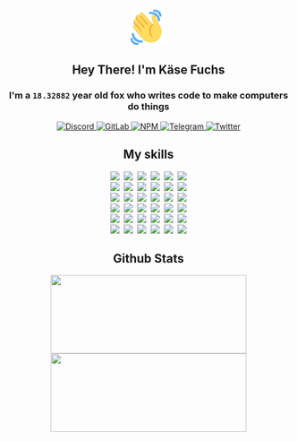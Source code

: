 <div><p align=center><img src=./resources/images/wave.gif width=64px height=64px></p><h2 align=center>Hey There! I'm Käse Fuchs</h2><h3 align=center>I'm a <code>18.32882</code> year old fox who writes code to make computers do things</h3><p align=center><a href=https://discord.com/users/507526681125322772><img alt=Discord src="https://img.shields.io/badge/Discord-5865F2?logo=discord&logoColor=white&style=flat-square#7ac42a9566fca8259f95f4d196cc5909"> </a><a href=https://gitlab.com/kasefuchs><img alt=GitLab src="https://img.shields.io/badge/GitLab-330F63?logo=gitlab&logoColor=white&style=flat-square#7ac42a9566fca8259f95f4d196cc5909"> </a><a href=https://npmjs.com/~kasefuchs><img alt=NPM src="https://img.shields.io/badge/NPM-CB3837?logo=npm&logoColor=white&style=flat-square#7ac42a9566fca8259f95f4d196cc5909"> </a><a href=https://t.me/kasefuchs><img alt=Telegram src="https://img.shields.io/badge/Telegram-2CA5E0?logo=telegram&logoColor=white&style=flat-square#7ac42a9566fca8259f95f4d196cc5909"> </a><a href=https://twitter.com/kasefuchs><img alt=Twitter src="https://img.shields.io/badge/Twitter-1DA1F2?logo=twitter&logoColor=white&style=flat-square#7ac42a9566fca8259f95f4d196cc5909"></a></p><h2 align=center>My skills</h2><p align=center><a href=https://aws.amazon.com/ ><picture><source srcset="https://skillicons.dev/icons?i=aws&theme=dark#7ac42a9566fca8259f95f4d196cc5909" media="(prefers-color-scheme: dark)"><source srcset="https://skillicons.dev/icons?i=aws&theme=light#7ac42a9566fca8259f95f4d196cc5909" media="(prefers-color-scheme: light), (prefers-color-scheme: no-preference)"><img src="https://skillicons.dev/icons?i=aws&theme=light#7ac42a9566fca8259f95f4d196cc5909"></picture></a>&nbsp;&nbsp;<a href=https://en.wikipedia.org/wiki/Bash_(Unix_shell)><picture><source srcset="https://skillicons.dev/icons?i=bash&theme=dark#7ac42a9566fca8259f95f4d196cc5909" media="(prefers-color-scheme: dark)"><source srcset="https://skillicons.dev/icons?i=bash&theme=light#7ac42a9566fca8259f95f4d196cc5909" media="(prefers-color-scheme: light), (prefers-color-scheme: no-preference)"><img src="https://skillicons.dev/icons?i=bash&theme=light#7ac42a9566fca8259f95f4d196cc5909"></picture></a>&nbsp;&nbsp;<a href=https://discord.com/developers/docs><picture><source srcset="https://skillicons.dev/icons?i=bots&theme=dark#7ac42a9566fca8259f95f4d196cc5909" media="(prefers-color-scheme: dark)"><source srcset="https://skillicons.dev/icons?i=bots&theme=light#7ac42a9566fca8259f95f4d196cc5909" media="(prefers-color-scheme: light), (prefers-color-scheme: no-preference)"><img src="https://skillicons.dev/icons?i=bots&theme=light#7ac42a9566fca8259f95f4d196cc5909"></picture></a>&nbsp;&nbsp;<a href=https://www.cloudflare.com/ ><picture><source srcset="https://skillicons.dev/icons?i=cloudflare&theme=dark#7ac42a9566fca8259f95f4d196cc5909" media="(prefers-color-scheme: dark)"><source srcset="https://skillicons.dev/icons?i=cloudflare&theme=light#7ac42a9566fca8259f95f4d196cc5909" media="(prefers-color-scheme: light), (prefers-color-scheme: no-preference)"><img src="https://skillicons.dev/icons?i=cloudflare&theme=light#7ac42a9566fca8259f95f4d196cc5909"></picture></a>&nbsp;&nbsp;<a href=https://en.wikipedia.org/wiki/CSS><picture><source srcset="https://skillicons.dev/icons?i=css&theme=dark#7ac42a9566fca8259f95f4d196cc5909" media="(prefers-color-scheme: dark)"><source srcset="https://skillicons.dev/icons?i=css&theme=light#7ac42a9566fca8259f95f4d196cc5909" media="(prefers-color-scheme: light), (prefers-color-scheme: no-preference)"><img src="https://skillicons.dev/icons?i=css&theme=light#7ac42a9566fca8259f95f4d196cc5909"></picture></a>&nbsp;&nbsp;<a href=https://www.docker.com/ ><picture><source srcset="https://skillicons.dev/icons?i=docker&theme=dark#7ac42a9566fca8259f95f4d196cc5909" media="(prefers-color-scheme: dark)"><source srcset="https://skillicons.dev/icons?i=docker&theme=light#7ac42a9566fca8259f95f4d196cc5909" media="(prefers-color-scheme: light), (prefers-color-scheme: no-preference)"><img src="https://skillicons.dev/icons?i=docker&theme=light#7ac42a9566fca8259f95f4d196cc5909"></picture></a><br><a href=https://www.electronjs.org/ ><picture><source srcset="https://skillicons.dev/icons?i=electron&theme=dark#7ac42a9566fca8259f95f4d196cc5909" media="(prefers-color-scheme: dark)"><source srcset="https://skillicons.dev/icons?i=electron&theme=light#7ac42a9566fca8259f95f4d196cc5909" media="(prefers-color-scheme: light), (prefers-color-scheme: no-preference)"><img src="https://skillicons.dev/icons?i=electron&theme=light#7ac42a9566fca8259f95f4d196cc5909"></picture></a>&nbsp;&nbsp;<a href=https://expressjs.com/ ><picture><source srcset="https://skillicons.dev/icons?i=express&theme=dark#7ac42a9566fca8259f95f4d196cc5909" media="(prefers-color-scheme: dark)"><source srcset="https://skillicons.dev/icons?i=express&theme=light#7ac42a9566fca8259f95f4d196cc5909" media="(prefers-color-scheme: light), (prefers-color-scheme: no-preference)"><img src="https://skillicons.dev/icons?i=express&theme=light#7ac42a9566fca8259f95f4d196cc5909"></picture></a>&nbsp;&nbsp;<a href=https://www.figma.com/ ><picture><source srcset="https://skillicons.dev/icons?i=figma&theme=dark#7ac42a9566fca8259f95f4d196cc5909" media="(prefers-color-scheme: dark)"><source srcset="https://skillicons.dev/icons?i=figma&theme=light#7ac42a9566fca8259f95f4d196cc5909" media="(prefers-color-scheme: light), (prefers-color-scheme: no-preference)"><img src="https://skillicons.dev/icons?i=figma&theme=light#7ac42a9566fca8259f95f4d196cc5909"></picture></a>&nbsp;&nbsp;<a href=https://firebase.google.com/ ><picture><source srcset="https://skillicons.dev/icons?i=firebase&theme=dark#7ac42a9566fca8259f95f4d196cc5909" media="(prefers-color-scheme: dark)"><source srcset="https://skillicons.dev/icons?i=firebase&theme=light#7ac42a9566fca8259f95f4d196cc5909" media="(prefers-color-scheme: light), (prefers-color-scheme: no-preference)"><img src="https://skillicons.dev/icons?i=firebase&theme=light#7ac42a9566fca8259f95f4d196cc5909"></picture></a>&nbsp;&nbsp;<a href=https://flask.palletsprojects.com/ ><picture><source srcset="https://skillicons.dev/icons?i=flask&theme=dark#7ac42a9566fca8259f95f4d196cc5909" media="(prefers-color-scheme: dark)"><source srcset="https://skillicons.dev/icons?i=flask&theme=light#7ac42a9566fca8259f95f4d196cc5909" media="(prefers-color-scheme: light), (prefers-color-scheme: no-preference)"><img src="https://skillicons.dev/icons?i=flask&theme=light#7ac42a9566fca8259f95f4d196cc5909"></picture></a>&nbsp;&nbsp;<a href=https://cloud.google.com/ ><picture><source srcset="https://skillicons.dev/icons?i=gcp&theme=dark#7ac42a9566fca8259f95f4d196cc5909" media="(prefers-color-scheme: dark)"><source srcset="https://skillicons.dev/icons?i=gcp&theme=light#7ac42a9566fca8259f95f4d196cc5909" media="(prefers-color-scheme: light), (prefers-color-scheme: no-preference)"><img src="https://skillicons.dev/icons?i=gcp&theme=light#7ac42a9566fca8259f95f4d196cc5909"></picture></a><br><a href=https://git-scm.com/ ><picture><source srcset="https://skillicons.dev/icons?i=git&theme=dark#7ac42a9566fca8259f95f4d196cc5909" media="(prefers-color-scheme: dark)"><source srcset="https://skillicons.dev/icons?i=git&theme=light#7ac42a9566fca8259f95f4d196cc5909" media="(prefers-color-scheme: light), (prefers-color-scheme: no-preference)"><img src="https://skillicons.dev/icons?i=git&theme=light#7ac42a9566fca8259f95f4d196cc5909"></picture></a>&nbsp;&nbsp;<a href=https://github.com/ ><picture><source srcset="https://skillicons.dev/icons?i=github&theme=dark#7ac42a9566fca8259f95f4d196cc5909" media="(prefers-color-scheme: dark)"><source srcset="https://skillicons.dev/icons?i=github&theme=light#7ac42a9566fca8259f95f4d196cc5909" media="(prefers-color-scheme: light), (prefers-color-scheme: no-preference)"><img src="https://skillicons.dev/icons?i=github&theme=light#7ac42a9566fca8259f95f4d196cc5909"></picture></a>&nbsp;&nbsp;<a href=https://gitlab.com/ ><picture><source srcset="https://skillicons.dev/icons?i=gitlab&theme=dark#7ac42a9566fca8259f95f4d196cc5909" media="(prefers-color-scheme: dark)"><source srcset="https://skillicons.dev/icons?i=gitlab&theme=light#7ac42a9566fca8259f95f4d196cc5909" media="(prefers-color-scheme: light), (prefers-color-scheme: no-preference)"><img src="https://skillicons.dev/icons?i=gitlab&theme=light#7ac42a9566fca8259f95f4d196cc5909"></picture></a>&nbsp;&nbsp;<a href=https://www.heroku.com/ ><picture><source srcset="https://skillicons.dev/icons?i=heroku&theme=dark#7ac42a9566fca8259f95f4d196cc5909" media="(prefers-color-scheme: dark)"><source srcset="https://skillicons.dev/icons?i=heroku&theme=light#7ac42a9566fca8259f95f4d196cc5909" media="(prefers-color-scheme: light), (prefers-color-scheme: no-preference)"><img src="https://skillicons.dev/icons?i=heroku&theme=light#7ac42a9566fca8259f95f4d196cc5909"></picture></a>&nbsp;&nbsp;<a href=https://en.wikipedia.org/wiki/HTML><picture><source srcset="https://skillicons.dev/icons?i=html&theme=dark#7ac42a9566fca8259f95f4d196cc5909" media="(prefers-color-scheme: dark)"><source srcset="https://skillicons.dev/icons?i=html&theme=light#7ac42a9566fca8259f95f4d196cc5909" media="(prefers-color-scheme: light), (prefers-color-scheme: no-preference)"><img src="https://skillicons.dev/icons?i=html&theme=light#7ac42a9566fca8259f95f4d196cc5909"></picture></a>&nbsp;&nbsp;<a href=https://en.wikipedia.org/wiki/JavaScript><picture><source srcset="https://skillicons.dev/icons?i=js&theme=dark#7ac42a9566fca8259f95f4d196cc5909" media="(prefers-color-scheme: dark)"><source srcset="https://skillicons.dev/icons?i=js&theme=light#7ac42a9566fca8259f95f4d196cc5909" media="(prefers-color-scheme: light), (prefers-color-scheme: no-preference)"><img src="https://skillicons.dev/icons?i=js&theme=light#7ac42a9566fca8259f95f4d196cc5909"></picture></a><br><a href=https://en.wikipedia.org/wiki/Linux><picture><source srcset="https://skillicons.dev/icons?i=linux&theme=dark#7ac42a9566fca8259f95f4d196cc5909" media="(prefers-color-scheme: dark)"><source srcset="https://skillicons.dev/icons?i=linux&theme=light#7ac42a9566fca8259f95f4d196cc5909" media="(prefers-color-scheme: light), (prefers-color-scheme: no-preference)"><img src="https://skillicons.dev/icons?i=linux&theme=light#7ac42a9566fca8259f95f4d196cc5909"></picture></a>&nbsp;&nbsp;<a href=https://mui.com/ ><picture><source srcset="https://skillicons.dev/icons?i=materialui&theme=dark#7ac42a9566fca8259f95f4d196cc5909" media="(prefers-color-scheme: dark)"><source srcset="https://skillicons.dev/icons?i=materialui&theme=light#7ac42a9566fca8259f95f4d196cc5909" media="(prefers-color-scheme: light), (prefers-color-scheme: no-preference)"><img src="https://skillicons.dev/icons?i=materialui&theme=light#7ac42a9566fca8259f95f4d196cc5909"></picture></a>&nbsp;&nbsp;<a href=https://en.wikipedia.org/wiki/Markdown><picture><source srcset="https://skillicons.dev/icons?i=md&theme=dark#7ac42a9566fca8259f95f4d196cc5909" media="(prefers-color-scheme: dark)"><source srcset="https://skillicons.dev/icons?i=md&theme=light#7ac42a9566fca8259f95f4d196cc5909" media="(prefers-color-scheme: light), (prefers-color-scheme: no-preference)"><img src="https://skillicons.dev/icons?i=md&theme=light#7ac42a9566fca8259f95f4d196cc5909"></picture></a>&nbsp;&nbsp;<a href=https://www.mongodb.com/ ><picture><source srcset="https://skillicons.dev/icons?i=mongodb&theme=dark#7ac42a9566fca8259f95f4d196cc5909" media="(prefers-color-scheme: dark)"><source srcset="https://skillicons.dev/icons?i=mongodb&theme=light#7ac42a9566fca8259f95f4d196cc5909" media="(prefers-color-scheme: light), (prefers-color-scheme: no-preference)"><img src="https://skillicons.dev/icons?i=mongodb&theme=light#7ac42a9566fca8259f95f4d196cc5909"></picture></a>&nbsp;&nbsp;<a href=https://www.mysql.com/ ><picture><source srcset="https://skillicons.dev/icons?i=mysql&theme=dark#7ac42a9566fca8259f95f4d196cc5909" media="(prefers-color-scheme: dark)"><source srcset="https://skillicons.dev/icons?i=mysql&theme=light#7ac42a9566fca8259f95f4d196cc5909" media="(prefers-color-scheme: light), (prefers-color-scheme: no-preference)"><img src="https://skillicons.dev/icons?i=mysql&theme=light#7ac42a9566fca8259f95f4d196cc5909"></picture></a>&nbsp;&nbsp;<a href=https://nextjs.org/ ><picture><source srcset="https://skillicons.dev/icons?i=nextjs&theme=dark#7ac42a9566fca8259f95f4d196cc5909" media="(prefers-color-scheme: dark)"><source srcset="https://skillicons.dev/icons?i=nextjs&theme=light#7ac42a9566fca8259f95f4d196cc5909" media="(prefers-color-scheme: light), (prefers-color-scheme: no-preference)"><img src="https://skillicons.dev/icons?i=nextjs&theme=light#7ac42a9566fca8259f95f4d196cc5909"></picture></a><br><a href=https://nodejs.org/en/ ><picture><source srcset="https://skillicons.dev/icons?i=nodejs&theme=dark#7ac42a9566fca8259f95f4d196cc5909" media="(prefers-color-scheme: dark)"><source srcset="https://skillicons.dev/icons?i=nodejs&theme=light#7ac42a9566fca8259f95f4d196cc5909" media="(prefers-color-scheme: light), (prefers-color-scheme: no-preference)"><img src="https://skillicons.dev/icons?i=nodejs&theme=light#7ac42a9566fca8259f95f4d196cc5909"></picture></a>&nbsp;&nbsp;<a href=https://www.postgresql.org/ ><picture><source srcset="https://skillicons.dev/icons?i=postgres&theme=dark#7ac42a9566fca8259f95f4d196cc5909" media="(prefers-color-scheme: dark)"><source srcset="https://skillicons.dev/icons?i=postgres&theme=light#7ac42a9566fca8259f95f4d196cc5909" media="(prefers-color-scheme: light), (prefers-color-scheme: no-preference)"><img src="https://skillicons.dev/icons?i=postgres&theme=light#7ac42a9566fca8259f95f4d196cc5909"></picture></a>&nbsp;&nbsp;<a href=https://learn.microsoft.com/en-us/powershell/ ><picture><source srcset="https://skillicons.dev/icons?i=powershell&theme=dark#7ac42a9566fca8259f95f4d196cc5909" media="(prefers-color-scheme: dark)"><source srcset="https://skillicons.dev/icons?i=powershell&theme=light#7ac42a9566fca8259f95f4d196cc5909" media="(prefers-color-scheme: light), (prefers-color-scheme: no-preference)"><img src="https://skillicons.dev/icons?i=powershell&theme=light#7ac42a9566fca8259f95f4d196cc5909"></picture></a>&nbsp;&nbsp;<a href=https://www.python.org/ ><picture><source srcset="https://skillicons.dev/icons?i=py&theme=dark#7ac42a9566fca8259f95f4d196cc5909" media="(prefers-color-scheme: dark)"><source srcset="https://skillicons.dev/icons?i=py&theme=light#7ac42a9566fca8259f95f4d196cc5909" media="(prefers-color-scheme: light), (prefers-color-scheme: no-preference)"><img src="https://skillicons.dev/icons?i=py&theme=light#7ac42a9566fca8259f95f4d196cc5909"></picture></a>&nbsp;&nbsp;<a href=https://www.raspberrypi.org/ ><picture><source srcset="https://skillicons.dev/icons?i=raspberrypi&theme=dark#7ac42a9566fca8259f95f4d196cc5909" media="(prefers-color-scheme: dark)"><source srcset="https://skillicons.dev/icons?i=raspberrypi&theme=light#7ac42a9566fca8259f95f4d196cc5909" media="(prefers-color-scheme: light), (prefers-color-scheme: no-preference)"><img src="https://skillicons.dev/icons?i=raspberrypi&theme=light#7ac42a9566fca8259f95f4d196cc5909"></picture></a>&nbsp;&nbsp;<a href=https://reactjs.org/ ><picture><source srcset="https://skillicons.dev/icons?i=react&theme=dark#7ac42a9566fca8259f95f4d196cc5909" media="(prefers-color-scheme: dark)"><source srcset="https://skillicons.dev/icons?i=react&theme=light#7ac42a9566fca8259f95f4d196cc5909" media="(prefers-color-scheme: light), (prefers-color-scheme: no-preference)"><img src="https://skillicons.dev/icons?i=react&theme=light#7ac42a9566fca8259f95f4d196cc5909"></picture></a><br><a href=https://redux.js.org/ ><picture><source srcset="https://skillicons.dev/icons?i=redux&theme=dark#7ac42a9566fca8259f95f4d196cc5909" media="(prefers-color-scheme: dark)"><source srcset="https://skillicons.dev/icons?i=redux&theme=light#7ac42a9566fca8259f95f4d196cc5909" media="(prefers-color-scheme: light), (prefers-color-scheme: no-preference)"><img src="https://skillicons.dev/icons?i=redux&theme=light#7ac42a9566fca8259f95f4d196cc5909"></picture></a>&nbsp;&nbsp;<a href=https://en.wikipedia.org/wiki/Regular_expression><picture><source srcset="https://skillicons.dev/icons?i=regex&theme=dark#7ac42a9566fca8259f95f4d196cc5909" media="(prefers-color-scheme: dark)"><source srcset="https://skillicons.dev/icons?i=regex&theme=light#7ac42a9566fca8259f95f4d196cc5909" media="(prefers-color-scheme: light), (prefers-color-scheme: no-preference)"><img src="https://skillicons.dev/icons?i=regex&theme=light#7ac42a9566fca8259f95f4d196cc5909"></picture></a>&nbsp;&nbsp;<a href=https://en.wikipedia.org/wiki/Sass_(stylesheet_language)><picture><source srcset="https://skillicons.dev/icons?i=sass&theme=dark#7ac42a9566fca8259f95f4d196cc5909" media="(prefers-color-scheme: dark)"><source srcset="https://skillicons.dev/icons?i=sass&theme=light#7ac42a9566fca8259f95f4d196cc5909" media="(prefers-color-scheme: light), (prefers-color-scheme: no-preference)"><img src="https://skillicons.dev/icons?i=sass&theme=light#7ac42a9566fca8259f95f4d196cc5909"></picture></a>&nbsp;&nbsp;<a href=https://www.typescriptlang.org/ ><picture><source srcset="https://skillicons.dev/icons?i=ts&theme=dark#7ac42a9566fca8259f95f4d196cc5909" media="(prefers-color-scheme: dark)"><source srcset="https://skillicons.dev/icons?i=ts&theme=light#7ac42a9566fca8259f95f4d196cc5909" media="(prefers-color-scheme: light), (prefers-color-scheme: no-preference)"><img src="https://skillicons.dev/icons?i=ts&theme=light#7ac42a9566fca8259f95f4d196cc5909"></picture></a>&nbsp;&nbsp;<a href=https://unity.com/ ><picture><source srcset="https://skillicons.dev/icons?i=unity&theme=dark#7ac42a9566fca8259f95f4d196cc5909" media="(prefers-color-scheme: dark)"><source srcset="https://skillicons.dev/icons?i=unity&theme=light#7ac42a9566fca8259f95f4d196cc5909" media="(prefers-color-scheme: light), (prefers-color-scheme: no-preference)"><img src="https://skillicons.dev/icons?i=unity&theme=light#7ac42a9566fca8259f95f4d196cc5909"></picture></a>&nbsp;&nbsp;<a href=https://workers.cloudflare.com/ ><picture><source srcset="https://skillicons.dev/icons?i=workers&theme=dark#7ac42a9566fca8259f95f4d196cc5909" media="(prefers-color-scheme: dark)"><source srcset="https://skillicons.dev/icons?i=workers&theme=light#7ac42a9566fca8259f95f4d196cc5909" media="(prefers-color-scheme: light), (prefers-color-scheme: no-preference)"><img src="https://skillicons.dev/icons?i=workers&theme=light#7ac42a9566fca8259f95f4d196cc5909"></picture></a><br></p><h2 align=center>Github Stats</h2><p align=center><picture><source srcset="https://github-readme-stats-kasefuchs.vercel.app/api/?count_private=true&hide_border=true&hide_rank=true&line_height=20&hide_title=true&username=Kasefuchs&theme=dark#7ac42a9566fca8259f95f4d196cc5909" media="(prefers-color-scheme: dark)"><source srcset="https://github-readme-stats-kasefuchs.vercel.app/api/?count_private=true&hide_border=true&hide_rank=true&line_height=20&hide_title=true&username=Kasefuchs&theme=light#7ac42a9566fca8259f95f4d196cc5909" media="(prefers-color-scheme: light), (prefers-color-scheme: no-preference)"><img align=middle width=350 height=140 src="https://github-readme-stats-kasefuchs.vercel.app/api/?count_private=true&hide_border=true&hide_rank=true&line_height=20&hide_title=true&username=Kasefuchs&theme=light#7ac42a9566fca8259f95f4d196cc5909"></picture><picture><source srcset="https://github-readme-stats-kasefuchs.vercel.app/api/top-langs/?count_private=true&hide_border=true&layout=compact&username=Kasefuchs&theme=dark#7ac42a9566fca8259f95f4d196cc5909" media="(prefers-color-scheme: dark)"><source srcset="https://github-readme-stats-kasefuchs.vercel.app/api/top-langs/?count_private=true&hide_border=true&layout=compact&username=Kasefuchs&theme=light#7ac42a9566fca8259f95f4d196cc5909" media="(prefers-color-scheme: light), (prefers-color-scheme: no-preference)"><img align=middle width=350 height=140 src="https://github-readme-stats-kasefuchs.vercel.app/api/top-langs/?count_private=true&hide_border=true&layout=compact&username=Kasefuchs&theme=light#7ac42a9566fca8259f95f4d196cc5909"></picture></p><img src="https://hit.yhype.me/github/profile?user_id=64592097#7ac42a9566fca8259f95f4d196cc5909" alt=""></div>